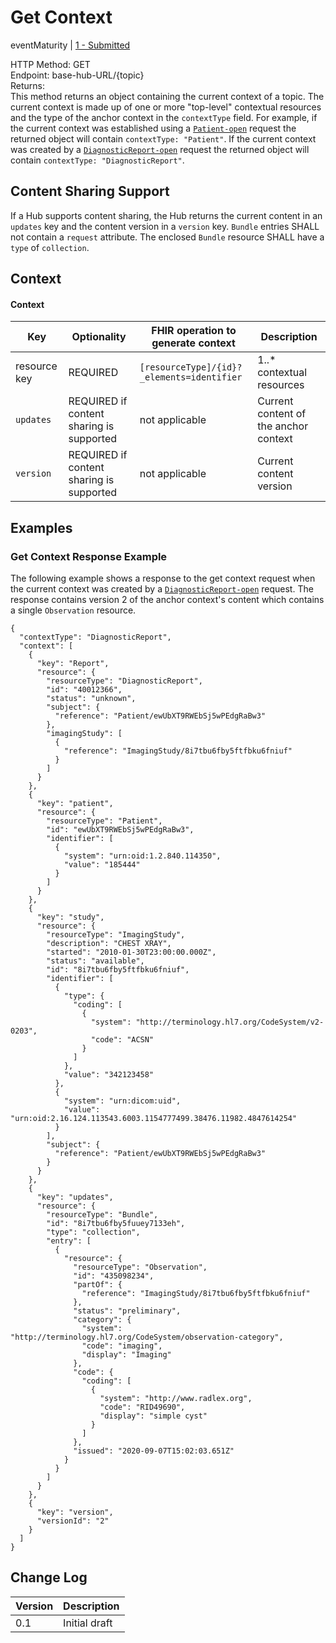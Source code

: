 # Get Context
eventMaturity | [1 - Submitted](../../specification/STU3/#event-maturity-model)

HTTP Method: GET<br>
Endpoint: base-hub-URL/{topic}<br>
Returns:<br>
This method returns an object containing the current context of a topic. The current context is made up of one or more "top-level" contextual resources and the type of the anchor context in the `contextType` field.  For example, if the current context was established using a [`Patient-open`](./patient-open.md) request the returned object will contain `contextType: "Patient"`.  If the current context was created by a [`DiagnosticReport-open`](./diagnosticReport-open.md) request the returned object will contain `contextType: "DiagnosticReport"`.

## Content Sharing Support
If a Hub supports content sharing, the Hub returns the current content in an `updates` key and the content version in a `version` key.  `Bundle` entries SHALL not contain a `request` attribute.  The enclosed `Bundle` resource SHALL have a `type` of `collection`.

## Context

#### Context
Key | Optionality | FHIR operation to generate context | Description
--- | --- | --- | ---
resource key | REQUIRED | `[resourceType]/{id}?_elements=identifier` | 1..* contextual resources
`updates` | REQUIRED if content sharing is supported | not applicable | Current content of the anchor context
`version`| REQUIRED if content sharing is supported | not applicable | Current content version
 
## Examples

### Get Context Response Example
The following example shows a response to the get context request when the current context was created by a [`DiagnosticReport-open`](./diagnosticReport-open.md) request.  The response contains version 2 of the anchor context's content which contains a single `Observation` resource. 

```
{
  "contextType": "DiagnosticReport",
  "context": [
    {
      "key": "Report",
      "resource": {
        "resourceType": "DiagnosticReport",
        "id": "40012366",
        "status": "unknown",
        "subject": {
          "reference": "Patient/ewUbXT9RWEbSj5wPEdgRaBw3"
        },
        "imagingStudy": [
          {
            "reference": "ImagingStudy/8i7tbu6fby5ftfbku6fniuf"
          }
        ]
      }
    },
    {
      "key": "patient",
      "resource": {
        "resourceType": "Patient",
        "id": "ewUbXT9RWEbSj5wPEdgRaBw3",
        "identifier": [
          {
            "system": "urn:oid:1.2.840.114350",
            "value": "185444"
          }
        ]
      }
    },
    {
      "key": "study",
      "resource": {
        "resourceType": "ImagingStudy",
        "description": "CHEST XRAY",
        "started": "2010-01-30T23:00:00.000Z",
        "status": "available",
        "id": "8i7tbu6fby5ftfbku6fniuf",
        "identifier": [
          {
            "type": {
              "coding": [
                {
                  "system": "http://terminology.hl7.org/CodeSystem/v2-0203",
                  "code": "ACSN"
                }
              ]
            },
            "value": "342123458"
          },
          {
            "system": "urn:dicom:uid",
            "value": "urn:oid:2.16.124.113543.6003.1154777499.38476.11982.4847614254"
          }
        ],
        "subject": {
          "reference": "Patient/ewUbXT9RWEbSj5wPEdgRaBw3"
        }
      }
    },
    {
      "key": "updates",
      "resource": {
        "resourceType": "Bundle",
        "id": "8i7tbu6fby5fuuey7133eh",
        "type": "collection",
        "entry": [
          {
            "resource": {
              "resourceType": "Observation",
              "id": "435098234",
              "partOf": {
                "reference": "ImagingStudy/8i7tbu6fby5ftfbku6fniuf"
              },
              "status": "preliminary",
              "category": {
                "system": "http://terminology.hl7.org/CodeSystem/observation-category",
                "code": "imaging",
                "display": "Imaging"
              },
              "code": {
                "coding": [
                  {
                    "system": "http://www.radlex.org",
                    "code": "RID49690",
                    "display": "simple cyst"
                  }
                ]
              },
              "issued": "2020-09-07T15:02:03.651Z"
            }
          }
        ]
      }
    },
    {
      "key": "version",
      "versionId": "2"
    }
  ]
}
```

## Change Log
Version | Description
---- | ----
0.1 | Initial draft